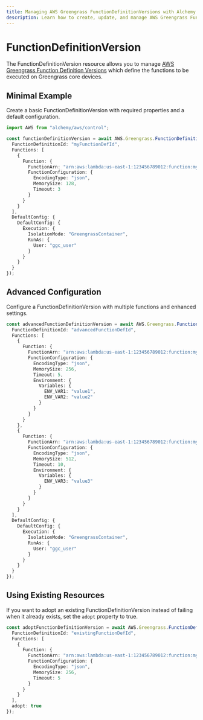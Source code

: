 ```yaml
---
title: Managing AWS Greengrass FunctionDefinitionVersions with Alchemy
description: Learn how to create, update, and manage AWS Greengrass FunctionDefinitionVersions using Alchemy Cloud Control.
---
```


# FunctionDefinitionVersion

The FunctionDefinitionVersion resource allows you to manage [AWS Greengrass Function Definition Versions](https://docs.aws.amazon.com/greengrass/latest/userguide/) which define the functions to be executed on Greengrass core devices.

## Minimal Example

Create a basic FunctionDefinitionVersion with required properties and a default configuration.

```ts
import AWS from "alchemy/aws/control";

const functionDefinitionVersion = await AWS.Greengrass.FunctionDefinitionVersion("myFunctionDefVersion", {
  FunctionDefinitionId: "myFunctionDefId",
  Functions: [
    {
      Function: {
        FunctionArn: "arn:aws:lambda:us-east-1:123456789012:function:myGreengrassFunction",
        FunctionConfiguration: {
          EncodingType: "json",
          MemorySize: 128,
          Timeout: 3
        }
      }
    }
  ],
  DefaultConfig: {
    DefaultConfig: {
      Execution: {
        IsolationMode: "GreengrassContainer",
        RunAs: {
          User: "ggc_user"
        }
      }
    }
  }
});
```

## Advanced Configuration

Configure a FunctionDefinitionVersion with multiple functions and enhanced settings.

```ts
const advancedFunctionDefinitionVersion = await AWS.Greengrass.FunctionDefinitionVersion("advancedFunctionDefVersion", {
  FunctionDefinitionId: "advancedFunctionDefId",
  Functions: [
    {
      Function: {
        FunctionArn: "arn:aws:lambda:us-east-1:123456789012:function:myGreengrassFunction1",
        FunctionConfiguration: {
          EncodingType: "json",
          MemorySize: 256,
          Timeout: 5,
          Environment: {
            Variables: {
              ENV_VAR1: "value1",
              ENV_VAR2: "value2"
            }
          }
        }
      }
    },
    {
      Function: {
        FunctionArn: "arn:aws:lambda:us-east-1:123456789012:function:myGreengrassFunction2",
        FunctionConfiguration: {
          EncodingType: "json",
          MemorySize: 512,
          Timeout: 10,
          Environment: {
            Variables: {
              ENV_VAR3: "value3"
            }
          }
        }
      }
    }
  ],
  DefaultConfig: {
    DefaultConfig: {
      Execution: {
        IsolationMode: "GreengrassContainer",
        RunAs: {
          User: "ggc_user"
        }
      }
    }
  }
});
```

## Using Existing Resources

If you want to adopt an existing FunctionDefinitionVersion instead of failing when it already exists, set the `adopt` property to true.

```ts
const adoptFunctionDefinitionVersion = await AWS.Greengrass.FunctionDefinitionVersion("adoptedFunctionDefVersion", {
  FunctionDefinitionId: "existingFunctionDefId",
  Functions: [
    {
      Function: {
        FunctionArn: "arn:aws:lambda:us-east-1:123456789012:function:myExistingFunction",
        FunctionConfiguration: {
          EncodingType: "json",
          MemorySize: 256,
          Timeout: 5
        }
      }
    }
  ],
  adopt: true
});
```